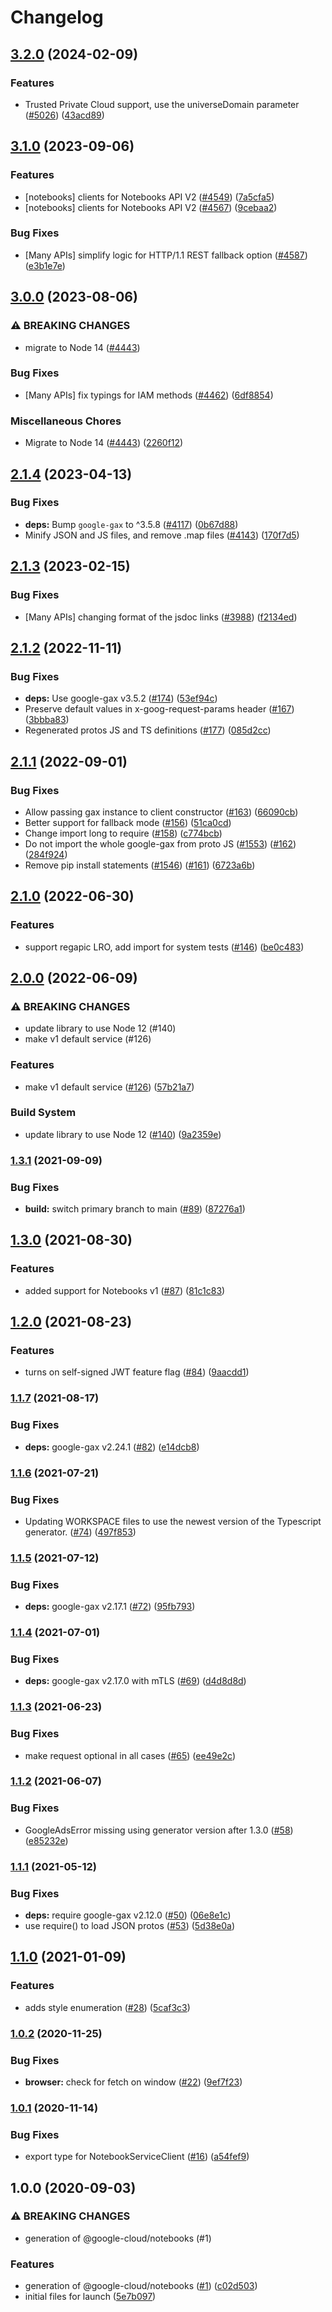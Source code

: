 # Changelog

## [3.2.0](https://github.com/googleapis/google-cloud-node/compare/notebooks-v3.1.0...notebooks-v3.2.0) (2024-02-09)


### Features

* Trusted Private Cloud support, use the universeDomain parameter  ([#5026](https://github.com/googleapis/google-cloud-node/issues/5026)) ([43acd89](https://github.com/googleapis/google-cloud-node/commit/43acd893e6c428f219d62f0c4264e4db78b99f99))

## [3.1.0](https://github.com/googleapis/google-cloud-node/compare/notebooks-v3.0.0...notebooks-v3.1.0) (2023-09-06)


### Features

* [notebooks] clients for Notebooks API V2 ([#4549](https://github.com/googleapis/google-cloud-node/issues/4549)) ([7a5cfa5](https://github.com/googleapis/google-cloud-node/commit/7a5cfa5720b5adc98015a8173158f5c3245c8187))
* [notebooks] clients for Notebooks API V2 ([#4567](https://github.com/googleapis/google-cloud-node/issues/4567)) ([9cebaa2](https://github.com/googleapis/google-cloud-node/commit/9cebaa2aecc731f8fe9891453fc748f5b2be626b))


### Bug Fixes

* [Many APIs] simplify logic for HTTP/1.1 REST fallback option ([#4587](https://github.com/googleapis/google-cloud-node/issues/4587)) ([e3b1e7e](https://github.com/googleapis/google-cloud-node/commit/e3b1e7e46d666abb4df28c3cd69e97c08b88445a))

## [3.0.0](https://github.com/googleapis/google-cloud-node/compare/notebooks-v2.1.4...notebooks-v3.0.0) (2023-08-06)


### ⚠ BREAKING CHANGES

* migrate to Node 14 ([#4443](https://github.com/googleapis/google-cloud-node/issues/4443))

### Bug Fixes

* [Many APIs] fix typings for IAM methods ([#4462](https://github.com/googleapis/google-cloud-node/issues/4462)) ([6df8854](https://github.com/googleapis/google-cloud-node/commit/6df8854fdfbf62e6374f79d785f142b2f2e6cfae))


### Miscellaneous Chores

* Migrate to Node 14 ([#4443](https://github.com/googleapis/google-cloud-node/issues/4443)) ([2260f12](https://github.com/googleapis/google-cloud-node/commit/2260f12543d171bda95345e53475f5f0fdc45770))

## [2.1.4](https://github.com/googleapis/google-cloud-node/compare/notebooks-v2.1.3...notebooks-v2.1.4) (2023-04-13)


### Bug Fixes

* **deps:** Bump `google-gax` to ^3.5.8 ([#4117](https://github.com/googleapis/google-cloud-node/issues/4117)) ([0b67d88](https://github.com/googleapis/google-cloud-node/commit/0b67d883963643ce1b4f6d2ccd3e8d37adf6e029))
* Minify JSON and JS files, and remove .map files ([#4143](https://github.com/googleapis/google-cloud-node/issues/4143)) ([170f7d5](https://github.com/googleapis/google-cloud-node/commit/170f7d57b8fd344d182a8e758867b8124722eebc))

## [2.1.3](https://github.com/googleapis/google-cloud-node/compare/notebooks-v2.1.2...notebooks-v2.1.3) (2023-02-15)


### Bug Fixes

* [Many APIs] changing format of the jsdoc links ([#3988](https://github.com/googleapis/google-cloud-node/issues/3988)) ([f2134ed](https://github.com/googleapis/google-cloud-node/commit/f2134ed5f166a3bb7dd0bed556700f0b0fd9756a))

## [2.1.2](https://github.com/googleapis/nodejs-notebooks/compare/v2.1.1...v2.1.2) (2022-11-11)


### Bug Fixes

* **deps:** Use google-gax v3.5.2 ([#174](https://github.com/googleapis/nodejs-notebooks/issues/174)) ([53ef94c](https://github.com/googleapis/nodejs-notebooks/commit/53ef94cba2356023c85ae8cf1812b64d8736ddfd))
* Preserve default values in x-goog-request-params header ([#167](https://github.com/googleapis/nodejs-notebooks/issues/167)) ([3bbba83](https://github.com/googleapis/nodejs-notebooks/commit/3bbba8390a8d40453ebae6f03aad6c1265ed6935))
* Regenerated protos JS and TS definitions ([#177](https://github.com/googleapis/nodejs-notebooks/issues/177)) ([085d2cc](https://github.com/googleapis/nodejs-notebooks/commit/085d2ccf4a2b8c20575e69ca8cb5680146ed0672))

## [2.1.1](https://github.com/googleapis/nodejs-notebooks/compare/v2.1.0...v2.1.1) (2022-09-01)


### Bug Fixes

* Allow passing gax instance to client constructor ([#163](https://github.com/googleapis/nodejs-notebooks/issues/163)) ([66090cb](https://github.com/googleapis/nodejs-notebooks/commit/66090cb78f638fb0a7e2c95c5ce7fb4146a2bd42))
* Better support for fallback mode ([#156](https://github.com/googleapis/nodejs-notebooks/issues/156)) ([51ca0cd](https://github.com/googleapis/nodejs-notebooks/commit/51ca0cd37591dc8b1ab1c79ae84216845ebd2d64))
* Change import long to require ([#158](https://github.com/googleapis/nodejs-notebooks/issues/158)) ([c774bcb](https://github.com/googleapis/nodejs-notebooks/commit/c774bcbc1957df9c60b608c6d96b3d9a090f30f3))
* Do not import the whole google-gax from proto JS ([#1553](https://github.com/googleapis/nodejs-notebooks/issues/1553)) ([#162](https://github.com/googleapis/nodejs-notebooks/issues/162)) ([284f924](https://github.com/googleapis/nodejs-notebooks/commit/284f92495e8a7ec4875988a48d6b3f2627f25eb2))
* Remove pip install statements ([#1546](https://github.com/googleapis/nodejs-notebooks/issues/1546)) ([#161](https://github.com/googleapis/nodejs-notebooks/issues/161)) ([6723a6b](https://github.com/googleapis/nodejs-notebooks/commit/6723a6ba01aad07b0775d33f3ccf7507986457bc))

## [2.1.0](https://github.com/googleapis/nodejs-notebooks/compare/v2.0.0...v2.1.0) (2022-06-30)


### Features

* support regapic LRO, add import for system tests ([#146](https://github.com/googleapis/nodejs-notebooks/issues/146)) ([be0c483](https://github.com/googleapis/nodejs-notebooks/commit/be0c48337e659cc1e1ce94069e25722b05de215b))

## [2.0.0](https://github.com/googleapis/nodejs-notebooks/compare/v1.3.1...v2.0.0) (2022-06-09)


### ⚠ BREAKING CHANGES

* update library to use Node 12 (#140)
* make v1 default service (#126)

### Features

* make v1 default service ([#126](https://github.com/googleapis/nodejs-notebooks/issues/126)) ([57b21a7](https://github.com/googleapis/nodejs-notebooks/commit/57b21a7926f2170afdb8536fb4ad14311ef70e90))


### Build System

* update library to use Node 12 ([#140](https://github.com/googleapis/nodejs-notebooks/issues/140)) ([9a2359e](https://github.com/googleapis/nodejs-notebooks/commit/9a2359e000b052950ddab5cead1db77868499e65))

### [1.3.1](https://www.github.com/googleapis/nodejs-notebooks/compare/v1.3.0...v1.3.1) (2021-09-09)


### Bug Fixes

* **build:** switch primary branch to main ([#89](https://www.github.com/googleapis/nodejs-notebooks/issues/89)) ([87276a1](https://www.github.com/googleapis/nodejs-notebooks/commit/87276a11f6410e5e6cb03c61c6e662c1bc92a063))

## [1.3.0](https://www.github.com/googleapis/nodejs-notebooks/compare/v1.2.0...v1.3.0) (2021-08-30)


### Features

* added support for Notebooks v1 ([#87](https://www.github.com/googleapis/nodejs-notebooks/issues/87)) ([81c1c83](https://www.github.com/googleapis/nodejs-notebooks/commit/81c1c83a056839971fc7ed4fd273343812c207b5))

## [1.2.0](https://www.github.com/googleapis/nodejs-notebooks/compare/v1.1.7...v1.2.0) (2021-08-23)


### Features

* turns on self-signed JWT feature flag ([#84](https://www.github.com/googleapis/nodejs-notebooks/issues/84)) ([9aacdd1](https://www.github.com/googleapis/nodejs-notebooks/commit/9aacdd13e029aeedb51a56664998e899078cebc4))

### [1.1.7](https://www.github.com/googleapis/nodejs-notebooks/compare/v1.1.6...v1.1.7) (2021-08-17)


### Bug Fixes

* **deps:** google-gax v2.24.1 ([#82](https://www.github.com/googleapis/nodejs-notebooks/issues/82)) ([e14dcb8](https://www.github.com/googleapis/nodejs-notebooks/commit/e14dcb83207e0e42534f6f81e862eacc0c209fc7))

### [1.1.6](https://www.github.com/googleapis/nodejs-notebooks/compare/v1.1.5...v1.1.6) (2021-07-21)


### Bug Fixes

* Updating WORKSPACE files to use the newest version of the Typescript generator. ([#74](https://www.github.com/googleapis/nodejs-notebooks/issues/74)) ([497f853](https://www.github.com/googleapis/nodejs-notebooks/commit/497f853592ede51ab126837bf7fc2860f3cd2c5f))

### [1.1.5](https://www.github.com/googleapis/nodejs-notebooks/compare/v1.1.4...v1.1.5) (2021-07-12)


### Bug Fixes

* **deps:** google-gax v2.17.1 ([#72](https://www.github.com/googleapis/nodejs-notebooks/issues/72)) ([95fb793](https://www.github.com/googleapis/nodejs-notebooks/commit/95fb7938435f2e77add1cd0bec4bf35bf524ba00))

### [1.1.4](https://www.github.com/googleapis/nodejs-notebooks/compare/v1.1.3...v1.1.4) (2021-07-01)


### Bug Fixes

* **deps:** google-gax v2.17.0 with mTLS ([#69](https://www.github.com/googleapis/nodejs-notebooks/issues/69)) ([d4d8d8d](https://www.github.com/googleapis/nodejs-notebooks/commit/d4d8d8dd5981fca6117417d2d259a28150e62a9a))

### [1.1.3](https://www.github.com/googleapis/nodejs-notebooks/compare/v1.1.2...v1.1.3) (2021-06-23)


### Bug Fixes

* make request optional in all cases ([#65](https://www.github.com/googleapis/nodejs-notebooks/issues/65)) ([ee49e2c](https://www.github.com/googleapis/nodejs-notebooks/commit/ee49e2c7f97aeee8ee0b1872a3f3d9416febfcd2))

### [1.1.2](https://www.github.com/googleapis/nodejs-notebooks/compare/v1.1.1...v1.1.2) (2021-06-07)


### Bug Fixes

* GoogleAdsError missing using generator version after 1.3.0 ([#58](https://www.github.com/googleapis/nodejs-notebooks/issues/58)) ([e85232e](https://www.github.com/googleapis/nodejs-notebooks/commit/e85232ee798d1de45dd13f4ba9d1d1e0982983c6))

### [1.1.1](https://www.github.com/googleapis/nodejs-notebooks/compare/v1.1.0...v1.1.1) (2021-05-12)


### Bug Fixes

* **deps:** require google-gax v2.12.0 ([#50](https://www.github.com/googleapis/nodejs-notebooks/issues/50)) ([06e8e1c](https://www.github.com/googleapis/nodejs-notebooks/commit/06e8e1cd2100e5a78c90be0e3b799b55a63dd5cd))
* use require() to load JSON protos ([#53](https://www.github.com/googleapis/nodejs-notebooks/issues/53)) ([5d38e0a](https://www.github.com/googleapis/nodejs-notebooks/commit/5d38e0a0c41450ea8ff5a8bf225d2c2db1ad79c3))

## [1.1.0](https://www.github.com/googleapis/nodejs-notebooks/compare/v1.0.2...v1.1.0) (2021-01-09)


### Features

* adds style enumeration ([#28](https://www.github.com/googleapis/nodejs-notebooks/issues/28)) ([5caf3c3](https://www.github.com/googleapis/nodejs-notebooks/commit/5caf3c38eaa8c0d27350d65a4710bb78b74b8450))

### [1.0.2](https://www.github.com/googleapis/nodejs-notebooks/compare/v1.0.1...v1.0.2) (2020-11-25)


### Bug Fixes

* **browser:** check for fetch on window ([#22](https://www.github.com/googleapis/nodejs-notebooks/issues/22)) ([9ef7f23](https://www.github.com/googleapis/nodejs-notebooks/commit/9ef7f235e134404a70ab95a96205d0bdf9610a85))

### [1.0.1](https://www.github.com/googleapis/nodejs-notebooks/compare/v1.0.0...v1.0.1) (2020-11-14)


### Bug Fixes

* export type for NotebookServiceClient ([#16](https://www.github.com/googleapis/nodejs-notebooks/issues/16)) ([a54fef9](https://www.github.com/googleapis/nodejs-notebooks/commit/a54fef99d2745b540f81421a2aff8c2f00bcf731))

## 1.0.0 (2020-09-03)


### ⚠ BREAKING CHANGES

* generation of @google-cloud/notebooks (#1)

### Features

* generation of @google-cloud/notebooks ([#1](https://www.github.com/googleapis/nodejs-notebooks/issues/1)) ([c02d503](https://www.github.com/googleapis/nodejs-notebooks/commit/c02d503970dc27bcc2fb20df86cb70760821cba0))
* initial files for launch ([5e7b097](https://www.github.com/googleapis/nodejs-notebooks/commit/5e7b0970a32a8803bed7450fcb854c05725a8d58))
